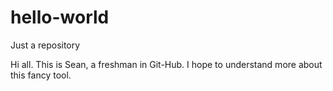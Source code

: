 # hello-world
Just a repository

Hi all. This is Sean, a freshman in Git-Hub.
I hope to understand more about this fancy tool.
